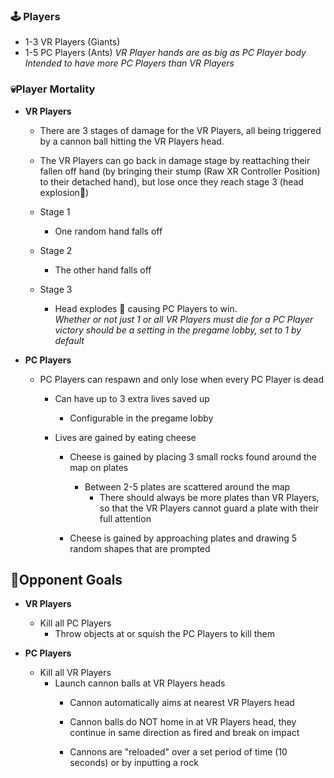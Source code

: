 
### 🕹 Players
- 1-3 VR Players (Giants)
- 1-5 PC Players (Ants)
*VR Player hands are as big as PC Player body*
*Intended to have more PC Players than VR Players*


### 💀Player Mortality

- **VR Players**
    - There are 3 stages of damage for the VR Players, all being triggered by a cannon ball hitting the VR Players head.    
    
    - The VR Players can go back in damage stage by reattaching their fallen off hand (by bringing their stump (Raw XR Controller Position) to their detached hand), but lose once they reach stage 3 (head explosion🤯)    
    
    - Stage 1
        - One random hand falls off    
    
    - Stage 2
        - The other hand falls off    
    
    - Stage 3
        - Head explodes 🤯 causing PC Players to win.        
        *Whether or not just 1 or all VR Players must die for a PC Player victory should be a setting in the pregame lobby, set to 1 by default*


- **PC Players**
    - PC Players can respawn and only lose when every PC Player is dead
        - Can have up to 3 extra lives saved up
            - Configurable in the pregame lobby
        
        - Lives are gained by eating cheese
            - Cheese is gained by placing 3 small rocks found around the map on plates
                - Between 2-5 plates are scattered around the map
                    - There should always be more plates than VR Players, so that the VR Players cannot guard a plate with their full attention
                
            - Cheese is gained by approaching plates and drawing 5 random shapes that are prompted

## 👑Opponent Goals

- **VR Players**
    - Kill all PC Players
        - Throw objects at or squish the PC Players to kill them

- **PC Players**
    - Kill all VR Players
        - Launch cannon balls at VR Players heads
            - Cannon automatically aims at nearest VR Players head
            
            - Cannon balls do NOT home in at VR Players head, they continue in same direction as fired and break on impact
            
            - Cannons are "reloaded" over a set period of time (10 seconds) or by inputting a rock